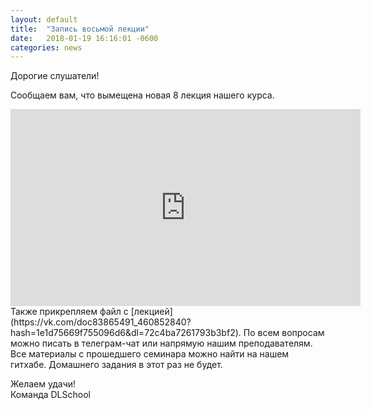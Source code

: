 ```yaml
---
layout: default
title:  "Запись восьмой лекции"
date:   2018-01-19 16:16:01 -0600
categories: news
---
```

Дорогие слушатели!  
  
Сообщаем вам, что вымещена новая 8 лекция нашего курса.  
<center><div class="video-container"><iframe width="560" height="315" src="https://www.youtube.com/watch?v=EBP3pqPeN8I" frameborder="0" gesture="media" allow="encrypted-media" allowfullscreen></iframe></div></center>  
Также прикрепляем файл с [лекцией](https://vk.com/doc83865491_460852840?hash=1e1d75669f755096d6&dl=72c4ba7261793b3bf2).  
По всем вопросам можно писать в телеграм-чат или напрямую нашим преподавателям.  
Все материалы с прошедшего семинара можно найти на нашем гитхабе.  
Домашнего задания в этот раз не будет.  
  
Желаем удачи!  
Команда DLSchool  
  
